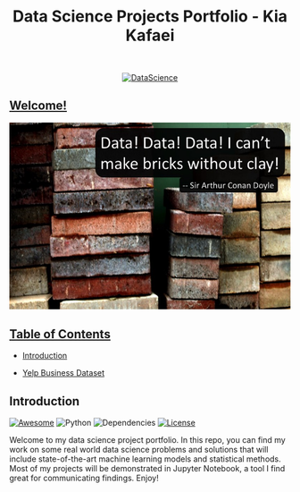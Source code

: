 


<h1 align="center"> Data Science Projects Portfolio - Kia Kafaei </h1> <br>
<p align="center">
  <a href="https://github.com/KiaKafaei1/data_science_portfolio">
    <img alt="DataScience" title="DataScience" src="https://upload.wikimedia.org/wikipedia/commons/4/44/DataScienceDisciplines.png"
  </a>
</p>



## Welcome!
![image](https://github.com/KiaKafaei1/Data_Science_Portfolio/blob/master/quote_datascience.jpg)



## Table of Contents
- [Introduction](#introduction)

- [Yelp Business Dataset](https://github.com/KiaKafaei1/Data_Science_Portfolio/blob/master/Yelp_Business_Dataset/Business_analysis_of_Yelp.ipynb)


## Introduction
[![Awesome](https://cdn.rawgit.com/sindresorhus/awesome/d7305f38d29fed78fa85652e3a63e154dd8e8829/media/badge.svg)](https://github.com/KevinLiao159/MyDataSciencePortfolio)
![Python](https://img.shields.io/badge/python-v3.6+-blue.svg)
![Dependencies](https://img.shields.io/badge/dependencies-up%20to%20date-brightgreen.svg)
[![License](https://img.shields.io/badge/license-MIT-blue.svg)](https://opensource.org/licenses/MIT)

Welcome to my data science project portfolio. In this repo, you can find my work on some real world data science problems and solutions that will include state-of-the-art machine learning models and statistical methods. Most of my projects will be demonstrated in Jupyter Notebook, a tool I find great for communicating findings. Enjoy! 

